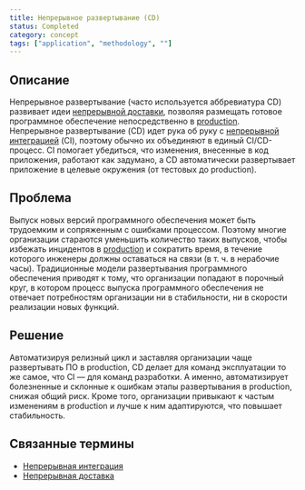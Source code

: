 ```yaml
---
title: Непрерывное развертывание (CD)
status: Completed
category: concept
tags: ["application", "methodology", ""]
---
```


## Описание

Непрерывное развертывание (часто используется аббревиатура CD) развивает идеи [непрерывной доставки](/continuous-delivery/), 
позволяя размещать готовое программное обеспечение непосредственно в [production](/production/).
Непрерывное развертывание (CD) идет рука об руку с [непрерывной интеграцией](/continuous-integration/) (CI), поэтому обычно их объединяют в единый CI/CD-процесс.
CI помогает убедиться, что изменения, внесенные в код приложения, работают как задумано, 
а CD автоматически развертывает приложение в целевые окружения (от тестовых до production).

## Проблема

Выпуск новых версий программного обеспечения может быть трудоемким и сопряженным с ошибками процессом.
Поэтому многие организации стараются уменьшить количество таких выпусков, чтобы избежать инцидентов в [production](/production/) 
и сократить время, в течение которого инженеры должны оставаться на связи (в т. ч. в нерабочие часы).
Традиционные модели развертывания программного обеспечения приводят к тому, что организации попадают в порочный круг, 
в котором процесс выпуска программного обеспечения не отвечает потребностям организации 
ни в стабильности, ни в скорости реализации новых функций.

## Решение

Автоматизируя релизный цикл и заставляя организации чаще развертывать ПО в production, 
CD делает для команд эксплуатации то же самое, что CI — для команд разработки.
А именно, автоматизирует болезненные и склонные к ошибкам этапы развертывания в production, снижая общий риск.
Кроме того, организации привыкают к частым изменениям в production и лучше к ним адаптируются, что повышает стабильность.

## Связанные термины

* [Непрерывная интеграция](/continuous-integration/)
* [Непрерывная доставка](/continuous-delivery/)
